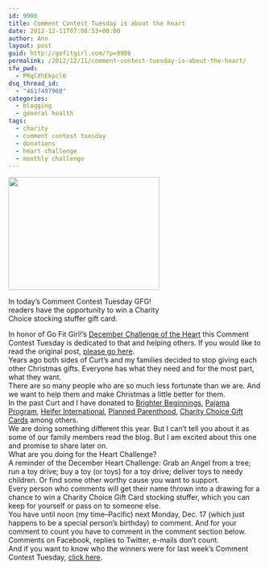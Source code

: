 ```yaml
---
id: 9986
title: Comment Contest Tuesday is about the heart
date: 2012-12-11T07:08:53+00:00
author: Ann
layout: post
guid: http://gofitgirl.com/?p=9986
permalink: /2012/12/11/comment-contest-tuesday-is-about-the-heart/
sfw_pwd:
  - PRqlXhEkpcl6
dsq_thread_id:
  - "4617497960"
categories:
  - blogging
  - general health
tags:
  - charity
  - comment contest tuesday
  - donations
  - heart challenge
  - monthly challenge
---
```

<div id="attachment_9988" style="width: 310px" class="wp-caption alignleft">
  <a href="http://gofitgirl.com/?attachment_id=9988" rel="attachment wp-att-9988"><img class="size-medium wp-image-9988" title="CCT charity choice" src="http://gofitgirl.com/wp-content/uploads/2012/12/CCT-charity-choice-300x224.jpg" alt="" width="300" height="224" /></a>
  
  <p class="wp-caption-text">
    In today&#8217;s Comment Contest Tuesday GFG! readers have the opportunity to win a Charity Choice stocking stuffer gift card.
  </p>
</div>

  
In honor of Go Fit Girl!&#8217;s [December Challenge of the Heart](https://www.facebook.com/events/171269159682849/) this Comment Contest Tuesday is dedicated to that and helping others. If you would like to read the original post, [please go here](http://gofitgirl.com/?p=9919).  
Years ago both sides of Curt&#8217;s and my families decided to stop giving each other Christmas gifts. Everyone has what they need and for the most part, what they want.  
There are so many people who are so much less fortunate than we are. And we want to help them and make Christmas a little better for them.  
In the past Curt and I have donated to [Brighter Beginnings](http://www.brighter-beginnings.org), [Pajama Program](http://pajamaprogram.org/WordPress/), [Heifer International](http://www.heifer.org), [Planned Parenthood](http://www.plannedparenthood.org), [Charity Choice Gift Cards](http://www.charitygiftcertificates.org) among others.  
We are doing something different this year. But I can&#8217;t tell you about it as some of our family members read the blog. But I am excited about this one and promise to share later on.  
What are you doing for the Heart Challenge?  
A reminder of the December Heart Challenge: Grab an Angel from a tree; run a toy drive; buy a toy (or toys) for a toy drive; deliver toys to needy children. Or find some other worthy cause you want to support.  
Every person who comments will get their name thrown into a drawing for a chance to win a Charity Choice Gift Card stocking stuffer, which you can keep for yourself or pass on to someone else.  
You have until noon (my time&#8211;Pacific) next Monday, Dec. 17 (which just happens to be a special person&#8217;s birthday) to comment. And for your comment to count you have to comment in the comment section below. Comments on Facebook, replies to Twitter, e-mails don&#8217;t count.  
And if you want to know who the winners were for last week&#8217;s Comment Contest Tuesday, [click here](http://gofitgirl.com/?p=9981).
